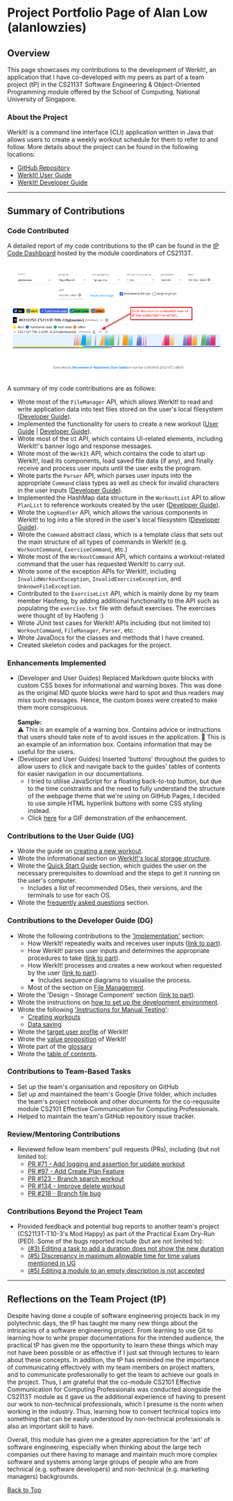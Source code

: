 # Project Portfolio Page of Alan Low (alanlowzies)

## Overview
This page showcases my contributions to the development of WerkIt!, an application that I have co-developed with
my peers as part of a team project (tP) in the CS2113T Software Engineering & Object-Oriented Programming module 
offered by the School of Computing, National University of Singapore.

### About the Project
WerkIt! is a command line interface (CLI) application written in Java that allows users to create a weekly workout 
schedule for them to refer to and follow. More details about the project can be found in the following locations:
* [GitHub Repository](../../)
* [WerkIt! User Guide](../UserGuide.md)
* [WerkIt! Developer Guide](../DeveloperGuide.md)

---

## Summary of Contributions
### Code Contributed
A detailed report of my code contributions to the tP can be found in the [tP Code Dashboard](https://nus-cs2113-ay2122s2.github.io/tp-dashboard/?search=alanlowzies&breakdown=true) 
hosted by the module coordinators of CS2113T.

![tP Code Dashboard](../images/ppp/alanlowzies/tPCodeDashboard.png)

A summary of my code contributions are as follows:
- Wrote most of the `FileManager` API, which allows WerkIt! to read and write application data
into text files stored on the user's local filesystem 
([Developer Guide](../DeveloperGuide.md#file-management)). 
- Implemented the functionality for users to create a new workout 
([User Guide](../UserGuide.md#create-a-workout-workout-new) | [Developer Guide](../DeveloperGuide.md#create-new-workout)).
- Wrote most of the `UI` API, which contains UI-related elements, including WerkIt!'s banner logo and response messages.
- Wrote most of the `WerkIt` API, which contains the code to start up WerkIt!, load its components, load saved file data
  (if any), and finally receive and process user inputs until the user exits the program.
- Wrote parts the `Parser` API, which parses user inputs into the appropriate `Command` class types as well
  as check for invalid characters in the user inputs ([Developer Guide](../DeveloperGuide.md#parsing-user-input-and-getting-the-right-command)).
- Implemented the HashMap data structure in the `WorkoutList` API to allow `PlanList` to reference
  workouts created by the user ([Developer Guide](../DeveloperGuide.md#design-considerations-for-creating-a-new-workout)).
- Wrote the `LogHandler` API, which allows the various components in WerkIt! to log into a file
  stored in the user's local filesystem ([Developer Guide](../DeveloperGuide.md#about-the-loghandler-class)).
- Wrote the `Command` abstract class, which is a template class that sets out the main structure of all types
  of commands in WerkIt! (e.g. `WorkoutCommand`, `ExerciseCommand`, etc.)
- Wrote most of the `WorkoutCommand` API, which contains a workout-related command that the user has requested
  WerkIt! to carry out.
- Wrote some of the exception APIs for WerkIt!, including `InvalidWorkoutException`, `InvalidExerciseException`, and
  `UnknownFileException`.
- Contributed to the `ExerciseList` API, which is mainly done by my team member Haofeng, by adding
  additional functionality to the API such as populating the `exercise.txt` file with default exercises. The exercises
  were thought of by Haofeng :)
- Wrote JUnit test cases for WerkIt! APIs including (but not limited to) `WorkoutCommand`, `FileManager`, `Parser`, etc.
- Wrote JavaDocs for the classes and methods that I have created.
- Created skeleton codes and packages for the project.


### Enhancements Implemented
- (Developer and User Guides) Replaced Markdown quote blocks with custom CSS boxes for informational and warning boxes.
  This was done as the original MD quote blocks were hard to spot and thus readers may miss such messages. Hence, the
  custom boxes were created to make them more conspicuous.
  <br/><br/>**Sample:**<br/>
<span class="box warning">:warning: This is an example of a warning box. Contains advice or instructions that users
should take note of to avoid issues in the application.</span>
<span class="box info">:memo: This is an example of an information box. Contains information that may be useful for
the users.</span>
- (Developer and User Guides) Inserted 'buttons' throughout the guides to allow users to click and navigate back to the
  guides' tables of contents for easier navigation in our documentations. 
  - I tried to utilise JavaScript for a floating back-to-top button, but due to the time constraints and the need to
    fully understand the structure of the webpage theme that we're using on GitHub Pages, I decided to
    use simple HTML hyperlink buttons with some CSS styling instead.
  - Click [here](../images/ppp/alanlowzies/BackToToCDemo.gif) for a GIF demonstration of the enhancement.

### Contributions to the User Guide (UG)
- Wrote the guide on [creating a new workout](../UserGuide.md#create-a-workout-workout-new).
- Wrote the informational section on [WerkIt!'s local storage structure](../UserGuide.md#werkits-local-storage-information).
- Wrote the [Quick Start Guide](../UserGuide.md#quick-start-guide) section, which guides the user on the necessary
prerequisites to download and the steps to get it running on the user's computer.
  - Includes a list of recommended OSes, their versions, and the terminals to use for each OS.
- Wrote the [frequently asked questions](../UserGuide.md#frequently-asked-questions-faq) section.

### Contributions to the Developer Guide (DG)
- Wrote the following contributions to the ['Implementation'](../DeveloperGuide.md#implementation) section:
    - How WerkIt! repeatedly waits and receives user inputs ([link to part](../DeveloperGuide.md#getting-user-input-continuously)).
    - How WerkIt! parses user inputs and determines the appropriate procedures to take 
      ([link to part](../DeveloperGuide.md#parsing-user-input-and-getting-the-right-command)).
    - How WerkIt! processes and creates a new workout when requested by the user
      ([link to part](../DeveloperGuide.md#create-new-workout)).
      - Includes sequence diagrams to visualise the process.
    - Most of the section on [File Management](../DeveloperGuide.md#file-management).
- Wrote the 'Design - Storage Component' section ([link to part](../DeveloperGuide.md#storage-component)).
- Wrote the instructions on 
[how to set up the development environment](../DeveloperGuide.md#setting-up-your-development-environment).
- Wrote the following ['Instructions for Manual Testing'](../DeveloperGuide.md#instructions-for-manual-testing):
  - [Creating workouts](../DeveloperGuide.md#creating-a-new-workout)
  - [Data saving](../DeveloperGuide.md#test-on-data-saving)
- Wrote the [target user profile](../DeveloperGuide.md#target-user-profile) of WerkIt!
- Wrote the [value proposition](../DeveloperGuide.md#value-proposition) of WerkIt!
- Wrote part of the [glossary](../DeveloperGuide.md#glossary)
- Wrote the [table of contents](../DeveloperGuide.md#table-of-contents).

### Contributions to Team-Based Tasks
- Set up the team's organisation and repository on GitHub
- Set up and maintained the team's Google Drive folder, which includes the team's project notebook
and other documents for the co-requsuite module CS2101 Effective Communication for Computing Professionals.
- Helped to maintain the team's GitHub repository issue tracker.

### Review/Mentoring Contributions
- Reviewed fellow team members' pull requests (PRs), including (but not limited to):
  - [PR #71 - Add logging and assertion for update workout](https://github.com/AY2122S2-CS2113T-T09-2/tp/pull/71#pullrequestreview-910244404)
  - [PR #97 - Add Create Plan Feature](https://github.com/AY2122S2-CS2113T-T09-2/tp/pull/97#pullrequestreview-914977219)
  - [PR #123 - Branch search workout](https://github.com/AY2122S2-CS2113T-T09-2/tp/pull/123#pullrequestreview-919593971)
  - [PR #134 - Improve delete workout](https://github.com/AY2122S2-CS2113T-T09-2/tp/pull/134#pullrequestreview-920276634)
  - [PR #218 - Branch file bug](https://github.com/AY2122S2-CS2113T-T09-2/tp/pull/218#pullrequestreview-929510891)

### Contributions Beyond the Project Team
- Provided feedback and potential bug reports to another team's project (CS2113T-T10-3's Mod Happy) as part
  of the Practical Exam Dry-Run (PED). Some of the bugs reported include (but are not limited to):
  - [(#3) Editing a task to add a duration does not show the new duration](https://github.com/alanlowzies/ped/issues/3)
  - [(#5) Discrepancy in maximum allowable time for time values mentioned in UG](https://github.com/alanlowzies/ped/issues/4)
  - [(#5) Editing a module to an empty description is not accepted](https://github.com/alanlowzies/ped/issues/5)

---

## Reflections on the Team Project (tP)
Despite having done a couple of software engineering projects back in my polytechnic days, the tP has taught me many
new things about the intricacies of a software engineering project. From learning to use Git to learning how to write
proper documentations for the intended audience, the practical tP has given me the opportunity to learn these things 
which may not have been possible or as effective if I just sat through lectures to learn about these concepts. In
addition, the tP has reminded me the importance of communicating effectively with my team members on project matters,
and to communicate professionally to get the team to achieve our goals in the project. Thus, I am grateful that the 
co-module CS2101 Effective Communication for Computing Professionals was conducted alongside the CS2113T module as it
gave us the additional experience of having to present our work to non-technical professionals, which I presume is the
norm when working in the industry. Thus, learning how to convert technical topics into something that can be easily
understood by non-technical professionals is also an important skill to have.

Overall, this module has given me a greater appreciation for the 'art' of software engineering, especially when thinking
about the large tech companies out there having to manage and maintain much more complex software and systems among 
large groups of people who are from technical (e.g. software developers) and non-technical (e.g. marketing managers) 
backgrounds.

<div class="button-container"><a class="button" href="#">Back to Top</a></div>